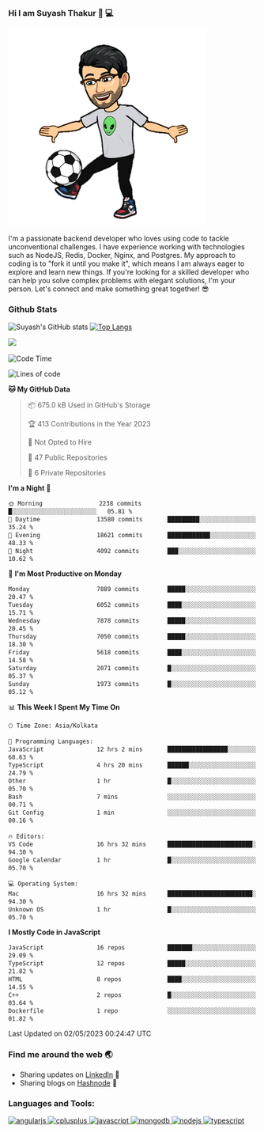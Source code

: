 ### Hi I am Suyash Thakur 👋 :computer:
![alt text](https://github.com/suyash-thakur/suyash-thakur/blob/main/b6cb4bdfda210a55fbf6c0d70b4a5a0af8891e10b39cdf69c4ac720f3c472fed.0.png)
<!--
**suyash-thakur/suyash-thakur** is a ✨ _special_ ✨ repository because its `README.md` (this file) appears on your GitHub profile.

Here are some ideas to get you started:

- 🔭 I’m currently working on ...
- 🌱 I’m currently learning ...
- 👯 I’m looking to collaborate on ...
- 🤔 I’m looking for help with ...
- 💬 Ask me about ...
- 📫 How to reach me: ...
- 😄 Pronouns: ...
- ⚡ Fun fact: ...
-->
I'm a passionate backend developer who loves using code to tackle unconventional challenges. I have experience working with technologies such as NodeJS, Redis, Docker, Nginx, and Postgres. My approach to coding is to "fork it until you make it", which means I am always eager to explore and learn new things. If you're looking for a skilled developer who can help you solve complex problems with elegant solutions, I'm your person. Let's connect and make something great together! 😎


### Github Stats
![Suyash's GitHub stats](https://github-readme-stats.vercel.app/api?username=suyash-thakur&show_icons=true&theme=radical)
[![Top Langs](https://github-readme-stats.vercel.app/api/top-langs/?username=suyash-thakur&hide=css,dockerfile&langs_count=8&layout=compact&theme=radical)](https://github.com/anuraghazra/github-readme-stats)

![](https://komarev.com/ghpvc/?username=suyash-thakur)

<!--START_SECTION:waka-->
![Code Time](http://img.shields.io/badge/Code%20Time-1%2C433%20hrs%2040%20mins-blue)

![Lines of code](https://img.shields.io/badge/From%20Hello%20World%20I%27ve%20Written-12.4%20million%20lines%20of%20code-blue)

**🐱 My GitHub Data** 

> 📦 675.0 kB Used in GitHub's Storage 
 > 
> 🏆 413 Contributions in the Year 2023
 > 
> 🚫 Not Opted to Hire
 > 
> 📜 47 Public Repositories 
 > 
> 🔑 6 Private Repositories 
 > 
**I'm a Night 🦉** 

```text
🌞 Morning                2238 commits        █░░░░░░░░░░░░░░░░░░░░░░░░   05.81 % 
🌆 Daytime                13580 commits       █████████░░░░░░░░░░░░░░░░   35.24 % 
🌃 Evening                18621 commits       ████████████░░░░░░░░░░░░░   48.33 % 
🌙 Night                  4092 commits        ███░░░░░░░░░░░░░░░░░░░░░░   10.62 % 
```
📅 **I'm Most Productive on Monday** 

```text
Monday                   7889 commits        █████░░░░░░░░░░░░░░░░░░░░   20.47 % 
Tuesday                  6052 commits        ████░░░░░░░░░░░░░░░░░░░░░   15.71 % 
Wednesday                7878 commits        █████░░░░░░░░░░░░░░░░░░░░   20.45 % 
Thursday                 7050 commits        █████░░░░░░░░░░░░░░░░░░░░   18.30 % 
Friday                   5618 commits        ████░░░░░░░░░░░░░░░░░░░░░   14.58 % 
Saturday                 2071 commits        █░░░░░░░░░░░░░░░░░░░░░░░░   05.37 % 
Sunday                   1973 commits        █░░░░░░░░░░░░░░░░░░░░░░░░   05.12 % 
```


📊 **This Week I Spent My Time On** 

```text
🕑︎ Time Zone: Asia/Kolkata

💬 Programming Languages: 
JavaScript               12 hrs 2 mins       █████████████████░░░░░░░░   68.63 % 
TypeScript               4 hrs 20 mins       ██████░░░░░░░░░░░░░░░░░░░   24.79 % 
Other                    1 hr                █░░░░░░░░░░░░░░░░░░░░░░░░   05.70 % 
Bash                     7 mins              ░░░░░░░░░░░░░░░░░░░░░░░░░   00.71 % 
Git Config               1 min               ░░░░░░░░░░░░░░░░░░░░░░░░░   00.16 % 

🔥 Editors: 
VS Code                  16 hrs 32 mins      ████████████████████████░   94.30 % 
Google Calendar          1 hr                █░░░░░░░░░░░░░░░░░░░░░░░░   05.70 % 

💻 Operating System: 
Mac                      16 hrs 32 mins      ████████████████████████░   94.30 % 
Unknown OS               1 hr                █░░░░░░░░░░░░░░░░░░░░░░░░   05.70 % 
```

**I Mostly Code in JavaScript** 

```text
JavaScript               16 repos            ███████░░░░░░░░░░░░░░░░░░   29.09 % 
TypeScript               12 repos            █████░░░░░░░░░░░░░░░░░░░░   21.82 % 
HTML                     8 repos             ████░░░░░░░░░░░░░░░░░░░░░   14.55 % 
C++                      2 repos             █░░░░░░░░░░░░░░░░░░░░░░░░   03.64 % 
Dockerfile               1 repo              ░░░░░░░░░░░░░░░░░░░░░░░░░   01.82 % 
```




 Last Updated on 02/05/2023 00:24:47 UTC
<!--END_SECTION:waka-->

### Find me around the web :earth_asia:
  - Sharing updates on [LinkedIn](https://www.linkedin.com/in/suyash-thakur-06777016a/) :briefcase:
  - Sharing blogs on [Hashnode](https://suyashthakurblog.hashnode.dev/) 📝
  
  
<h3 align="left">Languages and Tools:</h3>
<p align="left"> <a href="https://angular.io" target="_blank"> <img src="https://simpleicons.org/icons/angular.svg" alt="angularjs" width="40" height="40"/> </a> <a href="https://www.w3schools.com/cpp/" target="_blank"> <img src="https://simpleicons.org/icons/cplusplus.svg" alt="cplusplus" width="40" height="40"/> </a><a href="https://developer.mozilla.org/en-US/docs/Web/JavaScript" target="_blank"> <img src="https://simpleicons.org/icons/javascript.svg" alt="javascript" width="40" height="40"/> </a> <a href="https://www.mongodb.com/" target="_blank"> <img src="https://simpleicons.org/icons/mongodb.svg" alt="mongodb" width="40" height="40"/> </a> <a href="https://nodejs.org" target="_blank"> <img src="https://simpleicons.org/icons/nodedotjs.svg" alt="nodejs" width="40" height="40"/> </a> <a href="https://postman.com" target="_blank"> <img src="https://simpleicons.org/icons/typescript.svg" alt="typescript" width="40" height="40"/> </a> </p>

